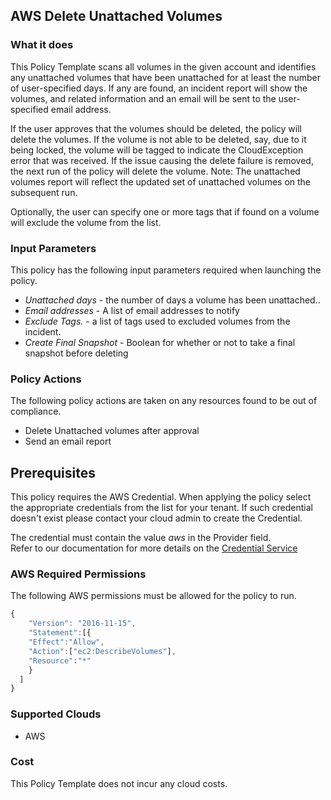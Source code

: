 ## AWS Delete Unattached Volumes

### What it does

This Policy Template scans all volumes in the given account and identifies any unattached volumes that have been unattached for at least the number of user-specified days. If any are found, an incident report will show the volumes, and related information and an email will be sent to the user-specified email address.

If the user approves that the volumes should be deleted, the policy will delete the volumes.
If the volume is not able to be deleted, say, due to it being locked, the volume will be tagged to indicate the CloudException error that was received.
If the issue causing the delete failure is removed, the next run of the policy will delete the volume.
Note: The unattached volumes report will reflect the updated set of unattached volumes on the subsequent run.

Optionally, the user can specify one or more tags that if found on a volume will exclude the volume from the list.

### Input Parameters

This policy has the following input parameters required when launching the policy.

- *Unattached days* - the number of days a volume has been unattached..
- *Email addresses* - A list of email addresses to notify
- *Exclude Tags.* - a list of tags used to excluded volumes from the incident.
- *Create Final Snapshot* - Boolean for whether or not to take a final snapshot before deleting

### Policy Actions

The following policy actions are taken on any resources found to be out of compliance.

- Delete Unattached volumes after approval
- Send an email report

## Prerequisites

This policy requires the AWS Credential.  When applying the policy select the appropriate credentials
from the list for your tenant.  If such credential doesn't exist please contact your cloud admin to create the Credential.

The credential must contain the value *aws* in the Provider field.  
Refer to our documentation for more details on the [Credential Service](https://docs.rightscale.com/credentials/)

### AWS Required Permissions

The following AWS permissions must be allowed for the policy to run.

```javascript
{
    "Version": "2016-11-15",
    "Statement":[{
    "Effect":"Allow",
    "Action":["ec2:DescribeVolumes"],
    "Resource":"*"
    }
  ]
}
```



### Supported Clouds

- AWS

### Cost

This Policy Template does not incur any cloud costs.
